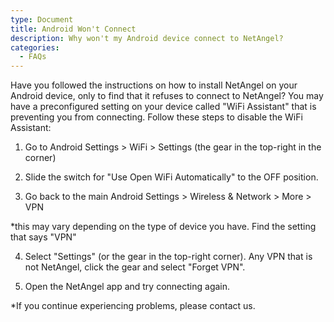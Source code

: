 ```yaml
---
type: Document
title: Android Won't Connect
description: Why won't my Android device connect to NetAngel?
categories:
  - FAQs
---
```

Have you followed the instructions on how to install NetAngel on your Android device, only to find that it refuses to connect to NetAngel? You may have a preconfigured setting on your device called "WiFi Assistant" that is preventing you from connecting. Follow these steps to disable the WiFi Assistant:



1. Go to Android Settings > WiFi > Settings (the gear in the top-right in the corner)



2. Slide the switch for "Use Open WiFi Automatically" to the OFF position.



3. Go back to the main Android Settings > Wireless & Network > More > VPN

\*this may vary depending on the type of device you have. Find the setting that says "VPN"



4. Select "Settings" (or the gear in the top-right corner). Any VPN that is not NetAngel, click the gear and select "Forget VPN".



5. Open the NetAngel app and try connecting again. 



\*If you continue experiencing problems, please contact us.
